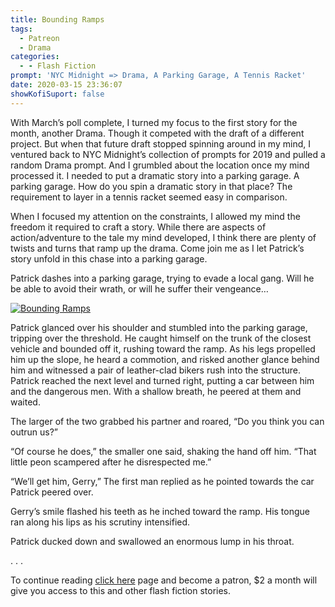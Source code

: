 ```yaml
---
title: Bounding Ramps
tags:
  - Patreon
  - Drama
categories:
  - - Flash Fiction
prompt: 'NYC Midnight => Drama, A Parking Garage, A Tennis Racket'
date: 2020-03-15 23:36:07
showKofiSuport: false
---
```


With March’s poll complete, I turned my focus to the first story for the month, another Drama. Though it competed with the draft of a different project. But when that future draft stopped spinning around in my mind, I ventured back to NYC Midnight’s collection of prompts for 2019 and pulled a random Drama prompt. And I grumbled about the location once my mind processed it. I needed to put a dramatic story into a parking garage.<!-- more --> A parking garage. How do you spin a dramatic story in that place? The requirement to layer in a tennis racket seemed easy in comparison.

When I focused my attention on the constraints, I allowed my mind the freedom it required to craft a story. While there are aspects of action/adventure to the tale my mind developed, I think there are plenty of twists and turns that ramp up the drama. Come join me as I let Patrick’s story unfold in this chase into a parking garage.

Patrick dashes into a parking garage, trying to evade a local gang. Will he be able to avoid their wrath, or will he suffer their vengeance…

<div class="center">

[![Bounding Ramps](/images/patreon-flash-fiction/2020/bounding-ramps.png "Bounding Ramps")](https://www.patreon.com/posts/34924807)

</div>

Patrick glanced over his shoulder and stumbled into the parking garage, tripping over the threshold. He caught himself on the trunk of the closest vehicle and bounded off it, rushing toward the ramp. As his legs propelled him up the slope, he heard a commotion, and risked another glance behind him and witnessed a pair of leather-clad bikers rush into the structure. Patrick reached the next level and turned right, putting a car between him and the dangerous men. With a shallow breath, he peered at them and waited.

The larger of the two grabbed his partner and roared, “Do you think you can outrun us?”

“Of course he does,” the smaller one said, shaking the hand off him. “That little peon scampered after he disrespected me.”

“We’ll get him, Gerry,” The first man replied as he pointed towards the car Patrick peered over.

Gerry’s smile flashed his teeth as he inched toward the ramp. His tongue ran along his lips as his scrutiny intensified.

Patrick ducked down and swallowed an enormous lump in his throat.

<div class="center story-ellipses">
.
.
.
</div>

To continue reading [click here](https://www.patreon.com/posts/34924807) page and become a patron, $2 a month will give you access to this and other flash fiction stories.